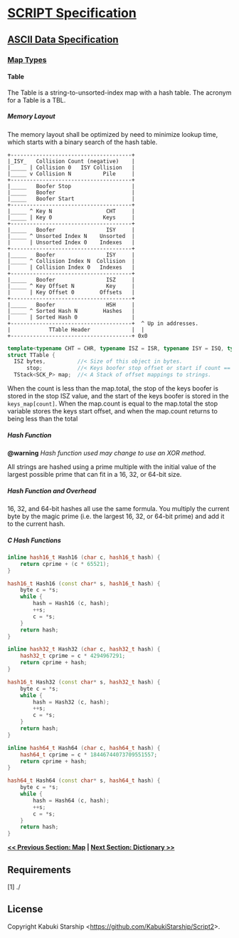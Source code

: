 # [SCRIPT Specification](../../)

## [ASCII Data Specification](../)

### [Map Types](./)

#### Table

The Table is a string-to-unsorted-index map with a hash table. The acronym for a Table is a TBL.

##### Memory Layout

The memory layout shall be optimized by need to minimize lookup time, which starts with a binary search of the hash table.

```AsciiArt
+--------------------------------------+
|_ISY_   Collision Count (negative)    |
|_____ | Collision 0   ISY Collision   |
|_____ v Collision N          Pile     |
+--------------------------------------+
|_____   Boofer Stop                   |
|_____   Boofer                        |
|_____   Boofer Start                  |
+--------------------------------------+
|_____ ^ Key N                 CHT     |
|_____ | Key 0                Keys     |
+--------------------------------------+
|_____   Boofer                ISY     |
|_____ ^ Unsorted Index N    Unsorted  |
|      | Unsorted Index 0    Indexes   |
+--------------------------------------+
|_____   Boofer                ISY     |
|_____ ^ Collision Index N  Collision  |
|      | Collision Index 0   Indexes   |
+--------------------------------------+
|_____   Boofer                ISZ     |
|_____ ^ Key Offset N          Key     |
|      | Key Offset 0        Offsets   |
+--------------------------------------+
|_____   Boofer                HSH     |
|_____ ^ Sorted Hash N        Hashes   |
|      | Sorted Hash 0                 |
+--------------------------------------+  ^ Up in addresses.
|            TTable Header             |  |
+--------------------------------------+ 0x0
```

```C++
template<typename CHT = CHR, typename ISZ = ISR, typename ISY = ISQ, typename HSH = IUN>
struct TTable {
  ISZ bytes,          //< Size of this object in bytes.
      stop;           //< Keys boofer stop offset or start if count == total.
  TStack<SCK_P> map;  //< A Stack of offset mappings to strings.
```

When the count is less than the map.total, the stop of the keys boofer is stored in the stop ISZ value, and the start of the keys boofer is stored in the `keys_map[count]`. When the map.count is equal to the map.total the stop variable stores the keys start offset, and when the map.count returns to being less than the total

##### Hash Function

**@warning** *Hash function used may change to use an XOR method*.

All strings are hashed using a prime multiple with the initial value of the largest possible prime that can fit in a 16, 32, or 64-bit size.

##### Hash Function and Overhead

16, 32, and 64-bit hashes all use the same formula. You multiply the current byte by the magic prime (i.e. the largest 16, 32, or 64-bit prime) and add it to the current hash.

##### C Hash Functions

```C++
inline hash16_t Hash16 (char c, hash16_t hash) {
    return cprime + (c * 65521);
}

hash16_t Hash16 (const char* s, hash16_t hash) {
    byte c = *s;
    while {
        hash = Hash16 (c, hash);
        ++s;
        c = *s;
    }
    return hash;
}

inline hash32_t Hash32 (char c, hash32_t hash) {
    hash32_t cprime = c * 4294967291;
    return cprime + hash;
}

hash16_t Hash32 (const char* s, hash32_t hash) {
    byte c = *s;
    while {
        hash = Hash32 (c, hash);
        ++s;
        c = *s;
    }
    return hash;
}

inline hash64_t Hash64 (char c, hash64_t hash) {
    hash64_t cprime = c * 18446744073709551557;
    return cprime + hash;
}

hash64_t Hash64 (const char* s, hash64_t hash) {
    byte c = *s;
    while {
        hash = Hash64 (c, hash);
        ++s;
        c = *s;
    }
    return hash;
}
```

**[<< Previous Section: Map](Map.md) | [Next Section: Dictionary >>](Dictionary.md)**

## Requirements

[1] ./

## License

Copyright Kabuki Starship <<https://github.com/KabukiStarship/Script2>>.
